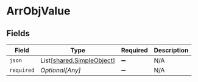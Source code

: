 # ArrObjValue


## Fields

| Field                                                            | Type                                                             | Required                                                         | Description                                                      |
| ---------------------------------------------------------------- | ---------------------------------------------------------------- | ---------------------------------------------------------------- | ---------------------------------------------------------------- |
| `json`                                                           | List[[shared.SimpleObject](../../models/shared/simpleobject.md)] | :heavy_minus_sign:                                               | N/A                                                              |
| `required`                                                       | *Optional[Any]*                                                  | :heavy_minus_sign:                                               | N/A                                                              |